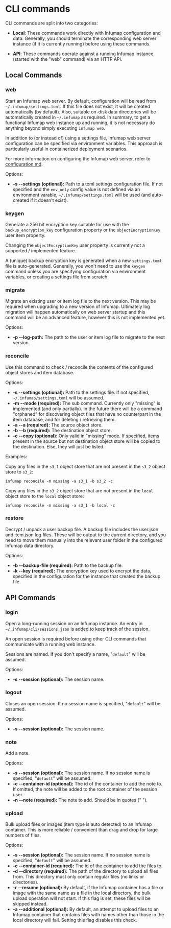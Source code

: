 # CLI commands

CLI commands are split into two categories:

- **Local**: These commands work directly with Infumap configuration and data. Generally, you should terminate the corresponding web server instance (if it is currently running) before using these commands.

- **API**: These commands operate against a running Infumap instance (started with the "web" command) via an HTTP API.


## Local Commands

### web

Start an Infumap web server. By default, configuration will be read from `~/.infumap/settings.toml`. If this file does not exist, it will be created automatically (by default). Also, suitable on-disk data directories will be automatically created in `~/.infumap` as required. In summary, to get a functional Infumap web instance up and running, it is not necessary do anything beyond simply executing `infumap web`.

In addition to (or instead of) using a settings file, Infumap web server configuration can be specified via environment variables. This approach is particularly useful in containerized deployment scenarios.

For more information on configuring the Infumap web server, refer to [configuration.md](configuration.md).


Options:
- **-s --settings (optional):** Path to a toml settings configuration file. If not specified and the `env_only` config value is not defined via an environment varable, `~/.infumap/settings.toml` will be used (and auto-created if it doesn't exist).

### keygen

Generate a 256 bit encryption key suitable for use with the `backup_encryption_key` configuration property or the `objectEncryptionKey` user item property.

Changing the `objectEncryptionKey` user property is currently not a supported / implemented feature.

A (unique) backup encryption key is generated when a new `settings.toml` file is auto-generated. Generally, you won't need to use the `keygen` command unless you are specifying configuration via environment variables, or creating a settings file from scratch.

### migrate

Migrate an existing user or item log file to the next version. This may be required when upgrading to a new version of Infumap. Ultimately log migration will happen automatically on web server startup and this command will be an advanced feature, however this is not implemented yet.

Options:
- **-p --log-path:** The path to the user or item log file to migrate to the next version.

### reconcile

Use this command to check / reconcile the contents of the configured object stores and item database.

Options:
- **-s --settings (optional):** Path to the settings file. If not specified, `~/.infumap/settings.toml` will be assumed.
- **-m --mode (required):** The sub command. Currently only "missing" is implemented (and only partially). In the future there will be a command "orphaned" for discovering object files that have no counterpart in the item database, and for deleting / retrieving them.
- **-a --a (required):** The source object store.
- **-b --b (required):** The destination object store.
- **-c --copy (optional):** Only valid in "missing" mode. If specified, items present in the source but not destination object store will be copied to the destination. Else, they will just be listed.

Examples:

Copy any files in the `s3_1` object store that are not present in the `s3_2` object store to `s3_2`:

```
infumap reconcile -m missing -a s3_1 -b s3_2 -c
```

Copy any files in the `s3_2` object store that are not present in the `local` object store to the `local` object store:

```
infumap reconcile -m missing -a s3_1 -b local -c
```


### restore

Decrypt / unpack a user backup file. A backup file includes the user.json and item.json log files. These will be output to the current directory, and you need to move them manually into the relevant user folder in the configured Infumap data directory.

Options:
- **-b --backup-file (required):** Path to the backup file.
- **-k --key (required):** The encryption key used to encrypt the data, specified in the configuration for the instance that created the backup file.


## API Commands

### login

Open a long-running session on an Infumap instance. An entry in `~/.infumap/cli/sessions.json` is added to keep track of the session.

An open session is required before using other CLI commands that communicate with a running web instance.

Sessions are named. If you don't specify a name, "`default`" will be assumed.

Options:
- **-s --session (optional):** The session name.

### logout

Closes an open session. If no session name is specified, "`default`" will be assumed.

Options:
- **-s --session (optional):** The session name.

### note

Add a note.

Options:
- **-s --session (optional):** The session name. If no session name is specified, "`default`" will be assumed.
- **-c --container-id (optional):** The id of the container to add the note to. If omitted, the note will be added to the root container of the session user.
- **-n --note (required):** The note to add. Should be in quotes (" ").

### upload

Bulk upload files or images (item type is auto detected) to an infumap container. This is more reliable / convenient than drag and drop for large numbers of files.

Options:
- **-s --session (optional):** The session name. If no session name is specified, "`default`" will be assumed.
- **-c --container-id (required):** The id of the container to add the files to.
- **-d --directory (required):** The path of the directory to upload all files from. This directory must only contain regular files (no links or directories).
- **-r --resume (optional):** By default, if the Infumap container has a file or image with the same name as a file in the local directory, the bulk upload operation will not start. If this flag is set, these files will be skipped instead.
- **-a --additional (optional):** By default, an attempt to upload files to an Infumap container that contains files with names other than those in the local directory will fail. Setting this flag disables this check.
